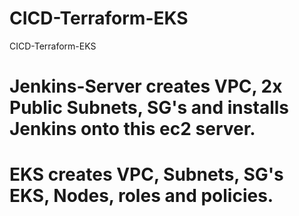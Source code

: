 # CICD-Terraform-EKS
CICD-Terraform-EKS
# Jenkins-Server creates VPC, 2x Public Subnets, SG's and installs Jenkins onto this ec2 server. 
# EKS creates VPC, Subnets, SG's EKS, Nodes, roles and policies.
